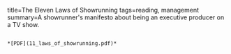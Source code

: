 title=The Eleven Laws of Showrunning
tags=reading, management
summary=A showrunner's manifesto about being an executive producer on a TV show.
~~~~~~

*[PDF](11_laws_of_showrunning.pdf)*

